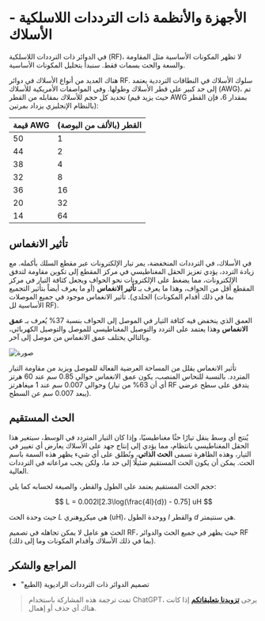 # الأجهزة والأنظمة ذات الترددات اللاسلكية - الأسلاك

في الدوائر ذات الترددات اللاسلكية (RF)، لا تظهر المكونات الأساسية مثل المقاومة والسعة والحث بسمات فقط. سنبدأ بتحليل المكونات الأساسية.

هناك العديد من أنواع الأسلاك في دوائر RF. سلوك الأسلاك في النطاقات الترددية يعتمد إلى حد كبير على قطر الأسلاك وطولها. وفي المواصفات الأمريكية للأسلاك (AWG)، تم تحديد كل حجم للأسلاك بمقابله من القطر (حيث يزيد قيم AWG بمقدار 6، فإن القطر بالنظام الإنجليزي يزداد بمرتين):

| قيمة AWG | القطر (بالألف من البوصة) |
| -------- | ------------------------ |
| 50       | 1                        |
| 44       | 2                        |
| 38       | 4                        |
| 32       | 8                        |
| 36       | 16                       |
| 20       | 32                       |
| 14       | 64                       |

## تأثير الانغماس

في الأسلاك، في الترددات المنخفضة، يمر تيار الإلكترونات عبر مقطع السلك بأكمله. مع زيادة التردد، يؤدي تعزيز الحقل المغناطيسي في مركز المقطع إلى تكوين مقاومة لتدفق الإلكترونات، مما يضغط على الإلكترونات نحو الحواف ويجعل كثافة التيار في مركز المقطع أقل من الحواف، وهذا ما يعرف بـ **تأثير الانغماس** (أو ما يعرف أيضاً بتأثير التجميع الجلدي). تأثير الانغماس موجود في جميع الموصلات (بما في ذلك أقدام المكونات الأساسية لل RF).

العمق الذي ينخفض فيه كثافة التيار في الموصل إلى الحواف بنسبة 37% يُعرف بـ **عمق الانغماس** وهذا يعتمد على التردد والتوصيل المغناطيسي للموصل والتوصيل الكهربائي، وبالتالي يختلف عمق الانغماس من موصل إلى آخر.

![صورة](https://media.wiki-power.com/img/20220408141754.png)

تأثير الانغماس يقلل من المساحة العرضية الفعالة للموصل ويزيد من مقاومة التيار المتردد. بالنسبة للنحاس المنصب، يكون عمق الانغماس حوالي 0.85 سم عند 60 هرتز وحوالي 0.007 سم عند 1 ميغاهرتز (أي أن 63% من تيار RF يتدفق على سطح عرضي يبعد 0.007 سم عن السطح).

## الحث المستقيم

يُنتج أي وسط ينقل تيارًا حثًا مغناطيسيًا، وإذا كان التيار المتردد في الوسط، سيتغير هذا الحقل المغناطيسي بانتظام، مما يؤدي إلى إنتاج جهد على الأسلاك يعارض أي تغيير في التيار، وهذه الظاهرة تسمى **الحث الذاتي**، ونُطلق على أي شيء يظهر هذه السمة باسم الحث. يمكن أن يكون الحث المستقيم ضئيلًا إلى حد ما، ولكن يجب مراعاته في الترددات العالية.

حجم الحث المستقيم يعتمد على الطول والقطر، والصيغة لحسابه كما يلي:

$$
L = 0.002l[2.3\log(\frac{4l}{d}) - 0.75] uH
$$

حيث وحدة الحث $L$ هي ميكروهنري (uH)، ووحدة الطول $l$ والقطر $d$ هي سنتيمتر.

الحث هو عامل لا يمكن تجاهله في تصميم RF، حيث يظهر في جميع الحث والدوائر RF (بما في ذلك الأسلاك وأقدام المكونات وما إلى ذلك).

## المراجع والشكر

- "تصميم الدوائر ذات الترددات الراديوية (الطبع

> تمت ترجمة هذه المشاركة باستخدام ChatGPT، يرجى [**تزويدنا بتعليقاتكم**](https://github.com/linyuxuanlin/Wiki_MkDocs/issues/new) إذا كانت هناك أي حذف أو إهمال.
